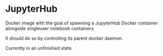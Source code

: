 # JupyterHub

Docker image with the goal of spawning a JupyterHub Docker container alongside singleuser notebook containers.

It should do so by controlling its parent docker daemon.

Currently in an unfinished state.
